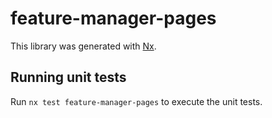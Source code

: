 # feature-manager-pages

This library was generated with [Nx](https://nx.dev).

## Running unit tests

Run `nx test feature-manager-pages` to execute the unit tests.
